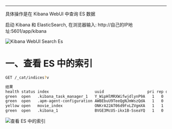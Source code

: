 


---

具体操作是在 Kibana WebUI 中查询 ES 数据

启动 Kibana 和 ElasticSearch, 在浏览器输入: http://自己的IP地址:5601/app/kibana

![Kibana WebUI Search Es](../../img/elasticsearch/常用操作/Kibana%20WebUI.png)

# 一、查看 ES 中的索引
```bash
GET /_cat/indices?v

结果
health status index                    uuid                   pri rep docs.count docs.deleted store.size pri.store.size
green  open   .kibana_task_manager_1   Y_WipHlMRXWifwjdlynP9A   1   0          2            0     39.8kb         39.8kb
green  open   .apm-agent-configuration AWBEbuU9TeeQgNJmWszQdA   1   0          0            0       283b           283b
yellow open   movie_index              ONKrA22AT06d9FxLZVgmXA   1   1          3            0      5.4kb          5.4kb
green  open   .kibana_1                BVGE3McUS-ikx1B-SseaYQ   1   0         19            3     20.7kb         20.7kb
```

![查看 ES 中的索引](../../img/elasticsearch/常用操作/查看%20ES%20中的索引.png)
